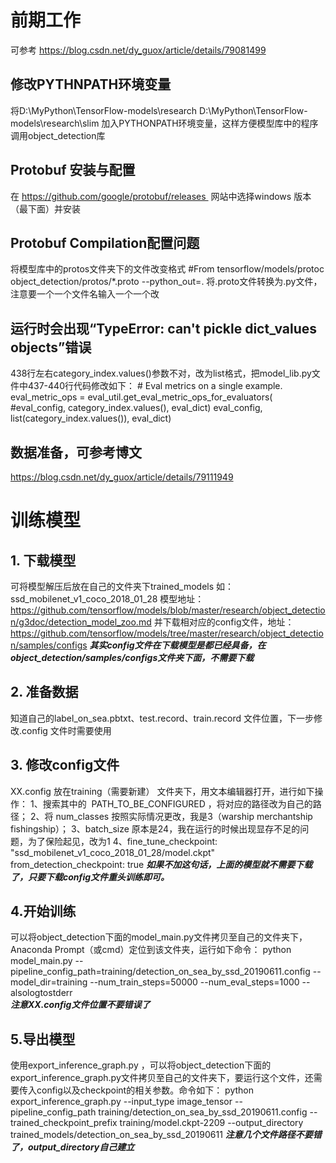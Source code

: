 # 前期工作
可参考 https://blog.csdn.net/dy_guox/article/details/79081499
## 修改PYTHNPATH环境变量
 将D:\MyPython\TensorFlow-models\research
 D:\MyPython\TensorFlow-models\research\slim
 加入PYTHONPATH环境变量，这样方便模型库中的程序调用object_detection库
 ## Protobuf 安装与配置
 在 https://github.com/google/protobuf/releases  网站中选择windows 版本（最下面）并安装 
## Protobuf Compilation配置问题
将模型库中的protos文件夹下的文件改变格式
#From tensorflow/models/protoc 
object_detection/protos/*.proto --python_out=.
将.proto文件转换为.py文件，注意要一个一个文件名输入一个一个改

 ## 运行时会出现“TypeError: can't pickle dict_values objects”错误
 438行左右category_index.values()参数不对，改为list格式，把model_lib.py文件中437-440行代码修改如下：
      # Eval metrics on a single example.
      eval_metric_ops = eval_util.get_eval_metric_ops_for_evaluators(
          #eval_config, category_index.values(), eval_dict)
          eval_config, list(category_index.values()), eval_dict)
 ## 数据准备，可参考博文 
https://blog.csdn.net/dy_guox/article/details/79111949

# 训练模型      
## 1. 下载模型
可将模型解压后放在自己的文件夹下trained_models
如：ssd_mobilenet_v1_coco_2018_01_28
模型地址：
https://github.com/tensorflow/models/blob/master/research/object_detection/g3doc/detection_model_zoo.md
并下载相对应的config文件，地址：
https://github.com/tensorflow/models/tree/master/research/object_detection/samples/configs
***其实config文件在下载模型是都已经具备，在object_detection/samples/configs文件夹下面，不需要下载***

## 2. 准备数据
知道自己的label_on_sea.pbtxt、test.record、train.record 文件位置，下一步修改.config 文件时需要使用

## 3. 修改config文件
XX.config 放在training（需要新建） 文件夹下，用文本编辑器打开，进行如下操作：
1、搜索其中的  PATH_TO_BE_CONFIGURED ，将对应的路径改为自己的路径；
2、将 num_classes 按照实际情况更改，我是3（warship merchantship fishingship）；
3、batch_size 原本是24，我在运行的时候出现显存不足的问题，为了保险起见，改为1
4、fine_tune_checkpoint: "ssd_mobilenet_v1_coco_2018_01_28/model.ckpt"
  from_detection_checkpoint: true
  ***如果不加这句话，上面的模型就不需要下载了，只要下载config文件重头训练即可。***

## 4.开始训练
可以将object_detection下面的model_main.py文件拷贝至自己的文件夹下，Anaconda Prompt（或cmd）定位到该文件夹，运行如下命令：
python model_main.py   --pipeline_config_path=training/detection_on_sea_by_ssd_20190611.config   --model_dir=training    --num_train_steps=50000  --num_eval_steps=1000    --alsologtostderr      
***注意XX.config文件位置不要错误了***
 
  ## 5.导出模型
 使用export_inference_graph.py ，可以将object_detection下面的export_inference_graph.py文件拷贝至自己的文件夹下，要运行这个文件，还需要传入config以及checkpoint的相关参数。命令如下：
python export_inference_graph.py --input_type image_tensor  --pipeline_config_path training/detection_on_sea_by_ssd_20190611.config   --trained_checkpoint_prefix training/model.ckpt-2209   --output_directory trained_models/detection_on_sea_by_ssd_20190611
***注意几个文件路径不要错了，output_directory自己建立***
